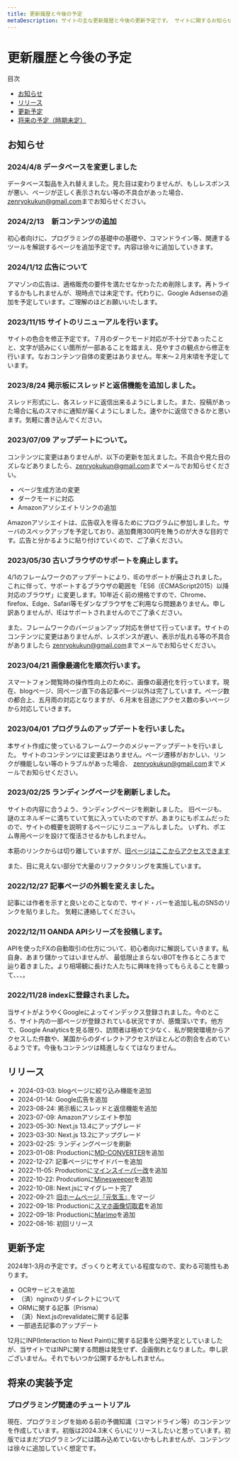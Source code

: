 ```yaml
---
title: 更新履歴と今後の予定
metaDescription: サイトの主な更新履歴と今後の更新予定です。 サイトに関するお知らせも記載します。
---
```


# 更新履歴と今後の予定

<nav class="table-of-contents">
<div class="table__title">目次</div>
<ul class="table__wrapper">
  <li><a href="#news">お知らせ</a></li>
  <li><a href="#releases">リリース</a></li>
  <li><a href="#schedule">更新予定</a></li>
  <li><a href="#future">将来の予定（時期未定）</a></li>
</ul>
</nav>

<h2 ide="news">お知らせ</h2>

### 2024/4/8 データベースを変更しました

データベース製品を入れ替えました。見た目は変わりませんが、もしレスポンスが悪い、ページが正しく表示されない等の不具合があった場合、<a href="zenryokukun@gmail.com">zenryokukun@gmail.com</a>までお知らせください。

### 2024/2/13　新コンテンツの追加

初心者向けに、プログラミングの基礎中の基礎や、コマンドライン等、関連するツールを解説するページを追加予定です。内容は徐々に追加していきます。

### 2024/1/12 広告について

アマゾンの広告は、適格販売の要件を満たせなかったため削除します。再トライするかもしれませんが、現時点では未定です。代わりに、Google Adsenseの追加を予定しています。ご理解のほどお願いいたします。

### 2023/11/15 サイトのリニューアルを行います。

サイトの色合を修正予定です。７月のダークモード対応が不十分であったことと、文字が読みにくい箇所が一部あることを踏まえ、見やすさの観点から修正を行います。なおコンテンツ自体の変更はありません。年末～２月末頃を予定しています。

### 2023/8/24 掲示板にスレッドと返信機能を追加しました。

スレッド形式にし、各スレッドに返信出来るようにしました。また、投稿があった場合に私のスマホに通知が届くようにしました。速やかに返信できるかと思います。気軽に書き込んでください。

### 2023/07/09 アップデートについて。

コンテンツに変更はありませんが、以下の更新を加えました。不具合や見た目のズレなどありましたら、<a href="zenryokukun@gmail.com">zenryokukun@gmail.com</a>までメールでお知らせください。

- ページ生成方法の変更
- ダークモードに対応
- Amazonアソシエイトリンクの追加

Amazonアソシエイトは、広告収入を得るためにプログラムに参加しました。サーバのスペックアップを予定しており、追加費用300円を賄うのが大きな目的です。広告と分かるように貼り付けていくので、ご了承ください。

### 2023/05/30 古いブラウザのサポートを廃止します。

4/1のフレームワークのアップデートにより、IEのサポートが廃止されました。これに伴って、サポートするブラウザの範囲を「ES6（ECMAScript2015）以降対応のブラウザ」に変更します。10年近く前の規格ですので、Chrome、firefox、Edge、Safari等モダンなブラウザをご利用なら問題ありません。申し訳ありませんが、IEはサポートされませんのでご了承ください。

また、フレームワークのバージョンアップ対応を併せて行っています。サイトのコンテンツに変更はありませんが、レスポンスが遅い、表示が乱れる等の不具合がありましたら
<a href="zenryokukun@gmail.com">zenryokukun@gmail.com</a>までメールでお知らせください。

### 2023/04/21 画像最適化を順次行います。

スマートフォン閲覧時の操作性向上のために、画像の最適化を行っています。現在、blogページ、同ページ直下の各記事ページ以外は完了しています。ページ数の都合上、五月雨の対応となりますが、６月末を目途にアクセス数の多いページから対応していきます。

### 2023/04/01 プログラムのアップデートを行いました。

本サイト作成に使っているフレームワークのメジャーアップデートを行いました。
サイトのコンテンツには変更はありません。ページ遷移がおかしい、リンクが機能しない等のトラブルがあった場合、
<a href="zenryokukun@gmail.com">zenryokukun@gmail.com</a>までメールでお知らせください。

### 2023/02/25 ランディングページを刷新しました。

サイトの内容に合うよう、ランディングページを刷新しました。
旧ページも、謎のエネルギーに満ちていて気に入っていたのですが、あまりにもポエムだったので、サイトの概要を説明するページにリニューアルしました。
いずれ、ポエム専用ページを設けて復活させるかもしれません。

本筋のリンクからは切り離していますが、[旧ページはここからアクセスできます](/_home)

また、目に見えない部分で大量のリファクタリングを実施しています。

### 2022/12/27 記事ページの外観を変えました。

記事には作者を示すと良いとのことなので、サイド・バーを追加し私のSNSのリンクを貼りました。
気軽に連絡してください。

### 2022/12/11 OANDA APIシリーズを投稿します。

APIを使ったFXの自動取引の仕方について、初心者向けに解説していきます。私自身、あまり儲かってはいませんが、
最低限止まらないBOTを作るところまで辿り着きました。より相場観に長けた人たちに興味を持ってもらえることを願って、、、。

### 2022/11/28 indexに登録されました。

当サイトがようやくGoogleによってインデックス登録されました。今のところ、サイト内の一部ページが登録されている状況ですが、感慨深いです。他方で、Google Analyticsを見る限り、訪問者は極めて少なく、私が開発環境からアクセスした件数や、某国からのダイレクトアクセスがほとんどの割合を占めているようです。今後もコンテンツは精進しなくてはなりません。

<h2 id="releases">リリース</h2>

- 2024-03-03: blogページに絞り込み機能を追加
- 2024-01-14: Google広告を追加
- 2023-08-24: 掲示板にスレッドと返信機能を追加
- 2023-07-09: Amazonアソシエイト参加
- 2023-05-30: Next.js 13.4にアップグレード
- 2023-03-30: Next.js 13.2にアップグレード
- 2023-02-25: ランディングページを刷新
- 2023-01-08: Productionに[MD-CONVERTER](/production/md-converter)を追加
- 2022-12-27: 記事ページにサイドバーを追加
- 2022-11-05: Productionに[マインスイーパー改](/production/minesweeperkai)を追加
- 2022-10-22: Prodcutionに[Minesweeper](/production/minesweeper)を追加
- 2022-10-08: Next.jsにマイグレート完了
- 2022-09-21: [旧ホームページ『元気玉』](/html/genkidama/index.html)をマージ  
- 2022-09-18: Productionに[スマホ画像切取君](/html/cropper/index.html)を追加
- 2022-09-18: Productionに[Marimo](/html/marimo/index.html)を追加
- 2022-08-16: 初回リリース  

<h2 id="schedule">更新予定</h2>

2024年1-3月の予定です。ざっくりと考えている程度なので、変わる可能性もあります。

- OCRサービスを追加
- （済）nginxのリダイレクトについて
- ORMに関する記事（Prisma）
- （済）Next.jsのrevalidateに関する記事
- 一部過去記事のアップデート

12月にINP(Interaction to Next Paint)に関する記事を公開予定としていましたが、当サイトではINPに関する問題は発生せず、企画倒れとなりました。申し訳ございません。それでもいつか公開するかもしれません。

<h2 id="future">将来の実装予定</h2>
 
### プログラミング関連のチュートリアル
 
現在、プログラミングを始める前の予備知識（コマンドライン等）のコンテンツを作成しています。初版は2024.3末くらいにリリースしたいと思っています。初版ではまだプログラミングには踏み込めていないかもしれませんが、コンテンツは徐々に追加していく想定です。

